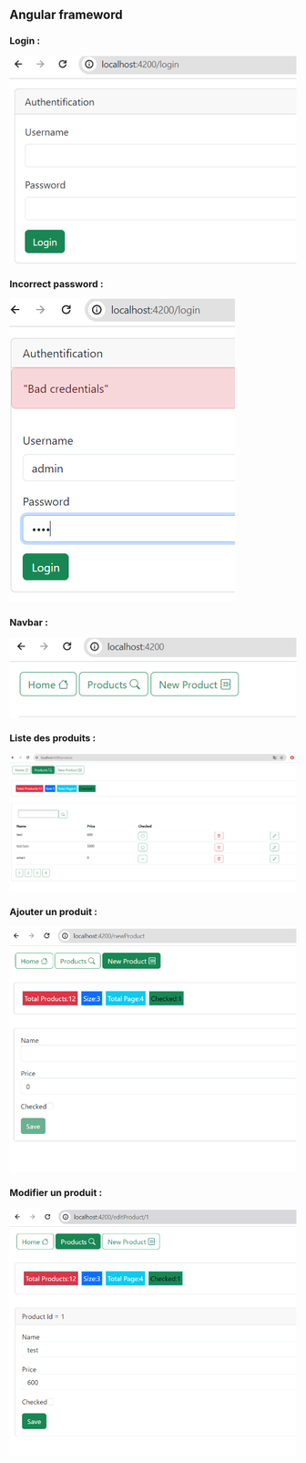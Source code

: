 
  <h2> Angular frameword  </h2>
<h3> Login :  </h3>
  <img src="image/6.png">
<h3> Incorrect password :  </h3>
  <img src="image/7.png">
   <h3> Navbar :  </h3>
  <img src="image/1.png">

   <h3> Liste des produits :  </h3>
  <img src="image/2.png">

<h3> Ajouter un produit :  </h3>
  <img src="image/3.png">

<h3> Modifier un produit :  </h3>
  <img src="image/4.png">



